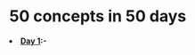 # 50 concepts in 50 days
<b><li><a href="https://github.com/dev-kumaresan/HTML-CSS-JS/tree/main/Day1"> Day 1</a>:-</b><br>
